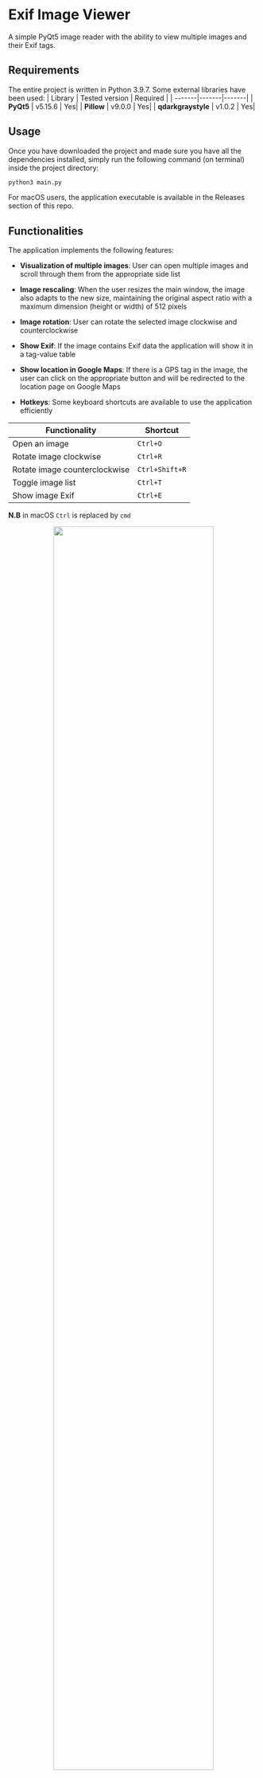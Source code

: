 # Exif Image Viewer
A simple PyQt5 image reader with the ability to view multiple images and their Exif tags.

## Requirements
The entire project is written in Python 3.9.7.
Some external libraries have been used:
| Library | Tested version | Required |
| -------|-------|-------|
| **PyQt5** | v5.15.6 | Yes|
| **Pillow** | v9.0.0 | Yes|
| **qdarkgraystyle** | v1.0.2 | Yes|

## Usage
Once you have downloaded the project and made sure you have all the dependencies installed, simply run the following command (on terminal) inside the project directory:
```sh
python3 main.py
```
For macOS users, the application executable is available in the Releases section of this repo.

## Functionalities
The application implements the following features:

* **Visualization of multiple images**: User can open multiple images and scroll through them from the appropriate side list
* **Image rescaling**: When the user resizes the main window, the image also adapts to the new size, maintaining the original aspect ratio with a maximum dimension (height or width) of 512 pixels
* **Image rotation**: User can rotate the selected image clockwise and counterclockwise

* **Show Exif**: If the image contains Exif data the application will show it in a tag-value table

* **Show location in Google Maps**: If there is a GPS tag in the image, the user can click on the appropriate button and will be redirected to the location page on Google Maps

* **Hotkeys**: Some keyboard shortcuts are available to use the application efficiently

|Functionality | Shortcut|
| -------|-------|
|Open an image | ```Ctrl+O```|
|Rotate image clockwise | ```Ctrl+R```|
|Rotate image counterclockwise | ```Ctrl+Shift+R```|
|Toggle image list | ```Ctrl+T```|
|Show image Exif | ```Ctrl+E```|

**N.B** in macOS ```Ctrl``` is replaced by ```cmd```

<p align="center">
<img src="img/app_usage.gif" width="80%">
</p>

## License
Licensed under the term of [GNU GPL v3.0](LICENSE).